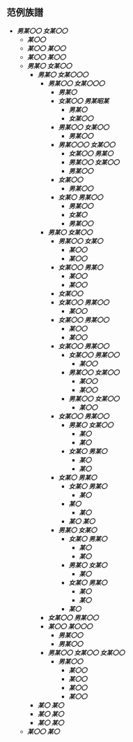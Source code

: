 ## 范例族譜
<div class="tree">

- ***男某〇〇** **女某〇〇***
  - ***某〇〇***
  - ***某〇〇** **某〇〇***
  - ***某〇〇** **某〇〇***
  - ***男某〇** **女某〇〇***
    - ***男某〇** **女某〇〇〇***
      - ***男某〇〇** **女某〇〇〇***
        - ***男某〇***
        - ***女某〇〇** **男某昭某***
          - ***男某〇***
          - ***女某〇〇***
        - ***男某〇〇** **女某〇〇***
          - ***男某〇〇***
        - ***男某〇〇〇** **女某〇〇***
          - ***女某〇〇** **男某〇***
          - ***男某〇〇** **女某〇〇***
          - ***男某〇〇***
        - ***女某〇〇***
          - ***男某〇〇***
        - ***女某〇** **男某〇〇***
          - ***男某〇〇***
          - ***女某〇***
          - ***男某〇〇***
      - ***男某〇** **女某〇〇***
        - ***男某〇〇** **女某〇***
          - ***某〇〇***
          - ***某〇〇***
        - ***女某〇〇** **男某〇***
          - ***某〇〇***
          - ***某〇〇***
        - ***女某〇〇***
        - ***女某〇〇** **男某〇〇***
          - ***某〇〇***
        - ***女某〇〇** **男某〇〇***
          - ***某〇〇***
          - ***某〇〇***
        - ***女某〇〇** **男某〇〇***
          - ***女某〇〇** **男某〇〇***
            - ***某〇〇***
          - ***男某〇〇** **女某〇〇***
            - ***某〇〇***
            - ***某〇〇***
          - ***男某〇〇** **女某〇〇***
            - ***某〇〇***
        - ***女某〇〇** **男某〇〇***
          - ***男某〇** **女某〇〇***
            - ***某〇***
            - ***某〇***
          - ***女某〇** **男某〇***
            - ***某〇***
            - ***某〇***
        - ***女某〇** **男某〇***
          - ***女某〇** **男某〇***
            - ***某〇***
          - ***某〇***
            - ***某〇***
          - ***某〇** **某〇***
        - ***男某〇** **女某〇***
          - ***女某〇** **男某〇***
            - ***某〇***
            - ***某〇***
          - ***男某〇** **女某〇***
            - ***某〇***
          - ***女某〇** **男某〇***
            - ***某〇***
            - ***某〇***
          - ***某〇***
      - ***女某〇〇** **男某〇〇***
      - ***某〇〇** **某〇〇〇***
        - ***男某〇〇***
        - ***男某〇〇***
      - ***男某〇〇** **女某〇〇** **女某〇〇***
        - ***男某〇〇***
          - ***某〇〇***
          - ***某〇〇***
          - ***某〇〇***
          - ***某〇〇***
    - ***某〇** **某〇***
    - ***某〇** **某〇***
    - ***某〇** **某〇***
  - ***某〇〇** **某〇***

</div>


<!--CSS JS-->
<link rel="stylesheet" type="text/css" href="style.css">
<script type="text/javascript" src="family_tree_md2html.js"></script>